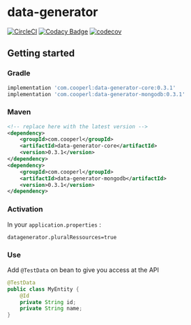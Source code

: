 # data-generator
[![CircleCI](https://img.shields.io/circleci/build/github/LeJeanbono/data-generator)](https://circleci.com/gh/LeJeanbono/data-generator)
[![Codacy Badge](https://api.codacy.com/project/badge/Grade/f018f2014d6549a192e78f7476d480c7)](https://www.codacy.com/manual/jean.michel.lec/data-generator?utm_source=github.com&amp;utm_medium=referral&amp;utm_content=LeJeanbono/data-generator&amp;utm_campaign=Badge_Grade)
[![codecov](https://codecov.io/gh/LeJeanbono/data-generator/branch/master/graph/badge.svg)](https://codecov.io/gh/LeJeanbono/data-generator)
## Getting started
### Gradle
```groovy
implementation 'com.cooperl:data-generator-core:0.3.1'
implementation 'com.cooperl:data-generator-mongodb:0.3.1'
```
### Maven
```xml
<!-- replace here with the latest version -->
<dependency>
    <groupId>com.cooperl</groupId>
    <artifactId>data-generator-core</artifactId>
    <version>0.3.1</version>
</dependency>
<dependency>
    <groupId>com.cooperl</groupId>
    <artifactId>data-generator-mongodb</artifactId>
    <version>0.3.1</version>
</dependency>
```
### Activation
In your `application.properties` :
```
datagenerator.pluralRessources=true
```
### Use
Add `@TestData` on bean to give you access at the API 
```java
@TestData
public class MyEntity {
    @Id
    private String id;
    private String name;
}
```
